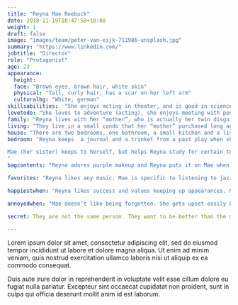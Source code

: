 ```yaml
---
title: "Reyna Mae Roebuck"
date: 2018-11-19T10:47:58+10:00
weight: 1
draft: false
image: "images/team/peter-van-eijk-711986-unsplash.jpg"
summary: "https://www.linkedin.com/"
jobtitle: "Director"
role: "Protagonist"
age: 23
appearance: 
  height:
  face: "Brown eyes, brown hair, white skin"
  physical: "Tall, curly hair, has a scar on her left arm"
  culturalbg: "White, german"
skillsabilities:  "She enjoys acting in theater, and is good in science."
lovetodo: "She loves to adventure (acting), she enjoys meeting with people. Acting is what she does best as posing as a twin and mother"
family: "Reyna lives with her “mother”, who is actually her twin disguised"
living: "They live in a small condo that her “mother” purchased long ago, however they actually received the condo as an inheritance from her great aunt and had decided to take her up on the offer to move into it."
house: "There are two bedrooms, one bathroom, a small kitchen and a living room with a computer in it. They keep their small dog in the “mother’s” room."
bedroom: "Reyna keeps  a journal and a trinket from a past play when she had been in high school. She has a picture of a tree that she found at a garage sale and stores a backup food supply in her small closet. 

Mae (her sister) keeps to herself, but helps Reyna study for certain tests (that she attends) while Reyna focuses on science and such. 
"
bagcontents: "Reyna adores purple makeup and Reyna puts it on Mae when she has to wear it. Mae is a better dancer but not good at socializing. They keep a duplicate journal that they compare notes on. "

favorites: "Reyna likes any music. Mae is specific to listening to jazz and swing; anything she can dance to."

happiestwhen: "Reyna likes success and values keeping up appearances. Mae values friendship, but only keeps in contact with her old friends via the internet. She loves to read and programs."

annoyedwhen: "Mae doesn’t like being forgotten. She gets upset easily but blows off steam in her room with her dog. She enjoys math. "

secret: They are not the same person. They want to be better than the men around them.

---
```


Lorem ipsum dolor sit amet, consectetur adipiscing elit, sed do eiusmod tempor incididunt ut labore et dolore magna aliqua. Ut enim ad minim veniam, quis nostrud exercitation ullamco laboris nisi ut aliquip ex ea commodo consequat.

Duis aute irure dolor in reprehenderit in voluptate velit esse cillum dolore eu fugiat nulla pariatur. Excepteur sint occaecat cupidatat non proident, sunt in culpa qui officia deserunt mollit anim id est laborum.
